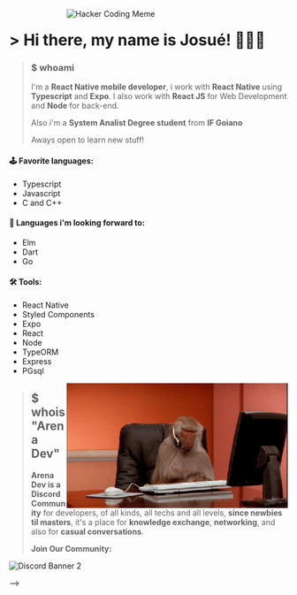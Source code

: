 <img src="https://github.com/JosueCesar/JosueCesar/blob/main/images/hacking.gif" min-width="400px" max-width="400px" width="400px" align="right" alt="Hacker Coding Meme">

<h1>> Hi there, my name is Josué! 🙋🏻‍♂️</h1>

><h3>$ whoami</h3>
>
>I'm a **React Native mobile developer**, i work with **React Native** using **Typescript** and **Expo**. I also work with **React JS** for Web Development and **Node** for back-end.
>
>Also i'm a **System Analist Degree student** from **IF Goiano**
> 
>Aways open to learn new stuff!

#### **🕹 Favorite languages:**
* Typescript
* Javascript
* C and C++

#### **🎯 Languages i'm looking forward to:**
* Elm
* Dart
* Go

#### **🛠 Tools:**
* React Native
* Styled Components
* Expo
* React
* Node
* TypeORM
* Express
* PGsql

<img src="https://github.com/JosueCesar/JosueCesar/blob/main/images/monkey-typing.gif" min-width="400px" max-width="400px" width="400px" align="right" alt="monkey typing">  


><h2>$ whois "Arena Dev"</h2>
>
>**Arena Dev is a Discord Community** for developers, of all kinds, all techs and all levels, **since newbies til masters**, it's a place for **knowledge exchange**, **networking**, and also for **casual conversations**.
>
>**Join Our Community:**
>
![Discord Banner 2](https://discordapp.com/api/guilds/862539409675911208/widget.png?style=banner2)
</div> -->
